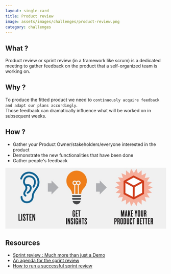 ```yaml
---
layout: single-card
title: Product review
image: assets/images/challenges/product-review.png
category: challenges
---
```



## What ?
Product review or sprint review (in a framework like scrum) is a dedicated meeting to gather feedback on the product that a self-organized team is working on.   

## Why ?
To produce the fitted product we need to `continuously acquire feedback and adapt our plans accordingly`.  
Those feedback can dramatically influence what will be worked on in subsequent weeks.  

## How ?
* Gather your Product Owner/stakeholders/everyone interested in the product
* Demonstrate the new functionalities that have been done
* Gather people's feedback

![Product review](assets/images/product-review1.jpg)  

## Resources
* [Sprint review : Much more than just a Demo](https://www.scrum.org/resources/blog/sprint-review-much-more-just-demo)
* [An agenda for the sprint review](https://www.mountaingoatsoftware.com/blog/an-agenda-for-the-sprint-review)
* [How to run a successful sprint review](https://backlog.com/blog/successful-sprint-review-meeting/)
